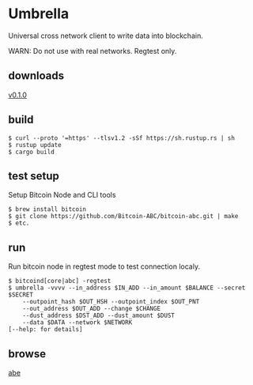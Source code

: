 # Umbrella

Universal cross network client to write data into blockchain.

WARN: Do not use with real networks. Regtest only.

## downloads

[v0.1.0](https://github.com/flyingw/umbrella/releases/tag/v0.1.0)

## build 

```
$ curl --proto '=https' --tlsv1.2 -sSf https://sh.rustup.rs | sh
$ rustup update
$ cargo build
```

## test setup

Setup Bitcoin Node and CLI tools

```
$ brew install bitcoin
$ git clone https://github.com/Bitcoin-ABC/bitcoin-abc.git | make
$ etc.

```

## run 

Run bitcoin node in regtest mode to test connection localy.

```
$ bitcoind[core|abc] -regtest
$ umbrella -vvvv --in_address $IN_ADD --in_amount $BALANCE --secret $SECRET
    --outpoint_hash $OUT_HSH --outpoint_index $OUT_PNT
    --out_address $OUT_ADD --change $CHANGE
    --dust_address $DST_ADD --dust_amount $DUST
    --data $DATA --network $NETWORK
[--help: for details]
```

## browse

[abe](git@github.com:marioschlipf/bitcoin-abe.git)
